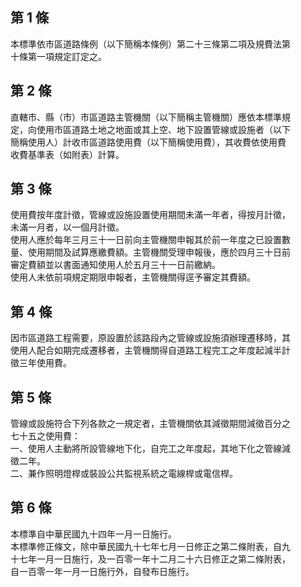 第 1 條
-------
本標準依市區道路條例（以下簡稱本條例）第二十三條第二項及規費法第  
十條第一項規定訂定之。

第 2 條
-------
直轄市、縣（市）市區道路主管機關（以下簡稱主管機關）應依本標準規  
定，向使用市區道路土地之地面或其上空、地下設置管線或設施者（以下  
簡稱使用人）計收市區道路使用費（以下簡稱使用費），其收費依使用費  
收費基準表（如附表）計算。

第 3 條
-------
使用費按年度計徵，管線或設施設置使用期間未滿一年者，得按月計徵，  
未滿一月者，以一個月計徵。  
使用人應於每年三月三十一日前向主管機關申報其於前一年度之已設置數  
量、使用期間及試算應繳費額。主管機關受理申報後，應於四月三十日前  
審定費額並以書面通知使用人於五月三十一日前繳納。  
使用人未依前項規定期限申報者，主管機關得逕予審定其費額。

第 4 條
-------
因市區道路工程需要，原設置於該路段內之管線或設施須辦理遷移時，其  
使用人配合如期完成遷移者，主管機關得自道路工程完工之年度起減半計  
徵三年使用費。

第 5 條
-------
管線或設施符合下列各款之一規定者，主管機關依其減徵期間減徵百分之  
七十五之使用費：  
一、使用人主動將所設管線地下化，自完工之年度起，其地下化之管線減  
    徵二年。   
二、兼作照明燈桿或裝設公共監視系統之電線桿或電信桿。

第 6 條
-------
本標準自中華民國九十四年一月一日施行。   
本標準修正條文，除中華民國九十七年七月一日修正之第二條附表，自九  
十七年一月一日施行，及一百零一年十二月二十六日修正之第二條附表，  
自一百零一年一月一日施行外，自發布日施行。


